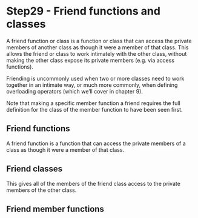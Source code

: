 # Step29 - Friend functions and classes

A friend function or class is a function or class that can access the private members of another class as though it were a member of that class. This allows the friend or class to work intimately with the other class, without making the other class expose its private members (e.g. via access functions).

Friending is uncommonly used when two or more classes need to work together in an intimate way, or much more commonly, when defining overloading operators (which we’ll cover in chapter 9).

Note that making a specific member function a friend requires the full definition for the class of the member function to have been seen first.

## Friend functions
A friend function is a function that can access the private members of a class as though it were a member of that class.


## Friend classes
This gives all of the members of the friend class access to the private members of the other class. 

## Friend member functions

